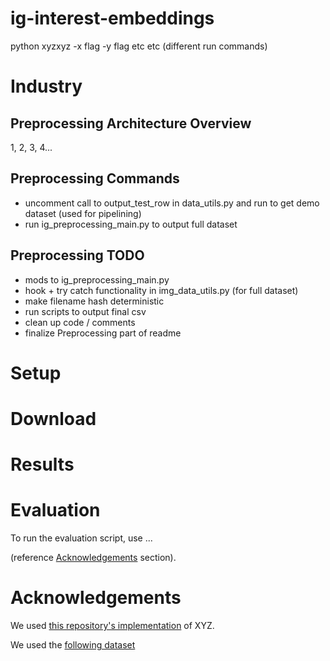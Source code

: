 # ig-interest-embeddings

python xyzxyz -x flag -y flag etc etc (different run commands)

# Industry

## Preprocessing Architecture Overview
1, 2, 3, 4...

## Preprocessing Commands

- uncomment call to output_test_row in data_utils.py and run to get demo dataset (used for pipelining)
- run ig_preprocessing_main.py to output full dataset

## Preprocessing TODO
- mods to ig_preprocessing_main.py
- hook + try catch functionality in img_data_utils.py (for full dataset)
- make filename hash deterministic 
- run scripts to output final csv
- clean up code / comments
- finalize Preprocessing part of readme

# Setup

# Download

# Results

# Evaluation

To run the evaluation script, use ...

(reference [Acknowledgements](#Acknowledgements) section).

# Acknowledgements

We used [this repository's implementation](https://github.com/huggingface/pytorch-pretrained-BERT) of XYZ.

We used the [following dataset](https://rajpurkar.github.io/SQuAD-explorer/)
